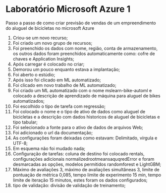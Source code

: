 # Laboratório Microsoft Azure 1
Passo a passo de como criar previsão de vendas de um empreendimento do aluguel de bicicletas no microsoft Azure

1. Criou-se um novo recurso;
2. Foi criado um novo grupo de recursos;
3. Foi preenchido os dados com nome, região, conta de armazenamento, os outros dados foram preenchidos automaticamente como: cofre de chaves e Application Insights;
4. Após carregar é colocado no criar;
5. Demorou um pouco enquanto estava a implantação;
6. Foi aberto o estúdio;
7. Após isso foi clicado em ML automatizado;
8. Foi clicado em novo trabalho de ML automatizado;
9. Foi criado um ML automatizado com o nome mslearn-bike-automl e colocado a descrição de aprendizado de máquina para aluguel de bikes automatizados;
10. Foi escolhido o tipo de tarefa com regressão;
11. Foi colocado o nome e o tipo de ativo de dados como aluguel de bicicletas e a descrição com dados historicos de aluguel de bicicletas e tipo tabular;
12. Foi selecionado a fonte para o ativo de dados de arquivos Web;
13. Foi adicionado o url da documentação;
14. As configurações foram deixadas como estavam: Delimitado, vírgula e UTF-8;
15. Em esquema não foi mudado nada;
16. Configuração de tarefas: coluna de destino foi colocado rentals, configurações adicionais normalizedrootmeansaquqredError e foram desmarcadas as opções, modelos permitidos randomforest e LightGBM;
17. Máximo de avaliações 3, máximo de avaliações simultâneas 3, limite de pontuação de métrica 0,085, tempo limite de experimento 15 min, tempo limite de iteração 15 minutos, estes foram os dados configurados;
18. tipo de validação: divisão de validação de treinamento;
